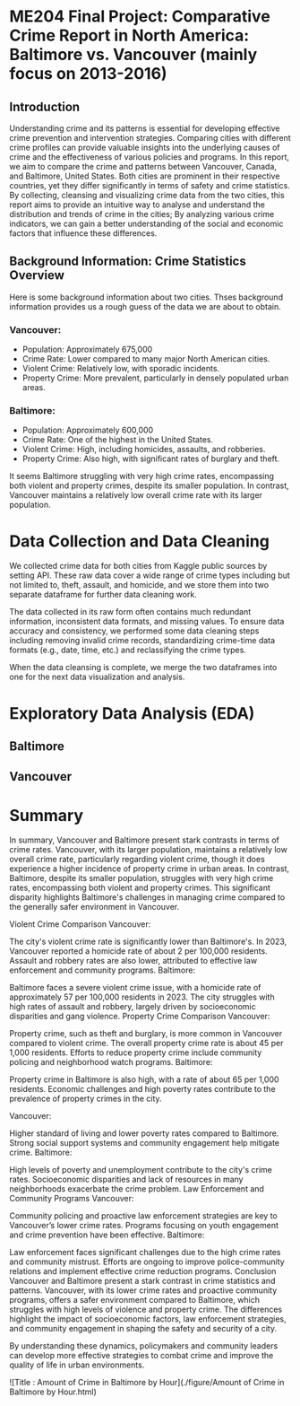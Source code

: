 # ME204 Final Project: Comparative Crime Report in North America: Baltimore vs. Vancouver (mainly focus on 2013-2016)


## Introduction
Understanding crime and its patterns is essential for developing effective crime prevention and intervention strategies. Comparing cities with different crime profiles can provide valuable insights into the underlying causes of crime and the effectiveness of various policies and programs. In this report, we aim to compare the crime and patterns between Vancouver, Canada, and Baltimore, United States. Both cities are prominent in their respective countries, yet they differ significantly in terms of safety and crime statistics. 
By collecting, cleansing and visualizing crime data from the two cities, this report aims to provide an intuitive way to analyse and understand the distribution and trends of crime in the cities; By analyzing various crime indicators, we can gain a better understanding of  the social and economic factors that influence these differences.


## Background Information: Crime Statistics Overview
Here is some background information about two cities. Thses background information provides us a rough guess of the data we are about to obtain.

### Vancouver:

- Population: Approximately 675,000
- Crime Rate: Lower compared to many major North American cities.
- Violent Crime: Relatively low, with sporadic incidents.
- Property Crime: More prevalent, particularly in densely populated urban areas.

### Baltimore:

- Population: Approximately 600,000
- Crime Rate: One of the highest in the United States.
- Violent Crime: High, including homicides, assaults, and robberies.
- Property Crime: Also high, with significant rates of burglary and theft.

It seems Baltimore struggling with very high crime rates, encompassing both violent and property crimes, despite its smaller population. In contrast, Vancouver maintains a relatively low overall crime rate with its larger population. 


# Data Collection and Data Cleaning

We collected crime data for both cities from Kaggle public sources by setting API. These raw data cover a wide range of crime types including but not limited to, theft, assault, and homicide, and we store them into two separate dataframe for further data cleaning work.

The data collected in its raw form often contains much redundant information, inconsistent data formats, and missing values. To ensure data accuracy and consistency, we performed some data cleaning steps including removing invalid crime records, standardizing crime-time data formats (e.g., date, time, etc.) and reclassifying the crime types.  

When the data cleansing is complete, we merge the two dataframes into one for the next data visualization and analysis.

# Exploratory Data Analysis (EDA)

## Baltimore
## Vancouver
# Summary

In summary, Vancouver and Baltimore present stark contrasts in terms of crime rates. Vancouver, with its larger population, maintains a relatively low overall crime rate, particularly regarding violent crime, though it does experience a higher incidence of property crime in urban areas. In contrast, Baltimore, despite its smaller population, struggles with very high crime rates, encompassing both violent and property crimes. This significant disparity highlights Baltimore's challenges in managing crime compared to the generally safer environment in Vancouver.

Violent Crime Comparison
Vancouver:

The city's violent crime rate is significantly lower than Baltimore's. In 2023, Vancouver reported a homicide rate of about 2 per 100,000 residents.
Assault and robbery rates are also lower, attributed to effective law enforcement and community programs.
Baltimore:

Baltimore faces a severe violent crime issue, with a homicide rate of approximately 57 per 100,000 residents in 2023.
The city struggles with high rates of assault and robbery, largely driven by socioeconomic disparities and gang violence.
Property Crime Comparison
Vancouver:

Property crime, such as theft and burglary, is more common in Vancouver compared to violent crime. The overall property crime rate is about 45 per 1,000 residents.
Efforts to reduce property crime include community policing and neighborhood watch programs.
Baltimore:

Property crime in Baltimore is also high, with a rate of about 65 per 1,000 residents.
Economic challenges and high poverty rates contribute to the prevalence of property crimes in the city.

Vancouver:

Higher standard of living and lower poverty rates compared to Baltimore.
Strong social support systems and community engagement help mitigate crime.
Baltimore:

High levels of poverty and unemployment contribute to the city's crime rates.
Socioeconomic disparities and lack of resources in many neighborhoods exacerbate the crime problem.
Law Enforcement and Community Programs
Vancouver:

Community policing and proactive law enforcement strategies are key to Vancouver’s lower crime rates.
Programs focusing on youth engagement and crime prevention have been effective.
Baltimore:

Law enforcement faces significant challenges due to the high crime rates and community mistrust.
Efforts are ongoing to improve police-community relations and implement effective crime reduction programs.
Conclusion
Vancouver and Baltimore present a stark contrast in crime statistics and patterns. Vancouver, with its lower crime rates and proactive community programs, offers a safer environment compared to Baltimore, which struggles with high levels of violence and property crime. The differences highlight the impact of socioeconomic factors, law enforcement strategies, and community engagement in shaping the safety and security of a city.

By understanding these dynamics, policymakers and community leaders can develop more effective strategies to combat crime and improve the quality of life in urban environments.


![Title : Amount of Crime in Baltimore by Hour](./figure/Amount of Crime in Baltimore by Hour.html)


